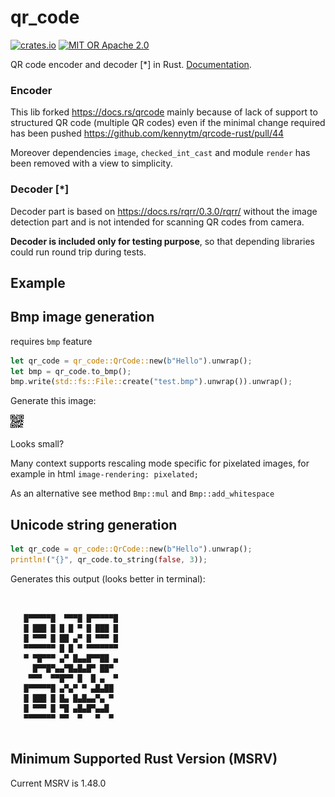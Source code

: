 qr_code
=======

[![crates.io](https://img.shields.io/crates/v/qr_code.svg)](https://crates.io/crates/qr_code)
[![MIT OR Apache 2.0](https://img.shields.io/badge/license-MIT%20%2f%20Apache%202.0-blue.svg)](./LICENSE-APACHE.txt)

QR code encoder and decoder [*] in Rust. [Documentation](https://docs.rs/qr_code).

### Encoder 

This lib forked https://docs.rs/qrcode mainly because of lack of support to structured QR code (multiple QR codes)
even if the minimal change required has been pushed https://github.com/kennytm/qrcode-rust/pull/44

Moreover dependencies `image`, `checked_int_cast` and module `render` has been removed with a view to simplicity.

### Decoder [*]

Decoder part is based on https://docs.rs/rqrr/0.3.0/rqrr/ without the image detection part and is not intended for scanning
QR codes from camera.

**Decoder is included only for testing purpose**, so that depending libraries could run round trip during tests.

Example
-------

## Bmp image  generation

requires `bmp` feature

```rust
let qr_code = qr_code::QrCode::new(b"Hello").unwrap();
let bmp = qr_code.to_bmp();
bmp.write(std::fs::File::create("test.bmp").unwrap()).unwrap();
```

Generate this image:

![test](https://raw.githubusercontent.com/RCasatta/qr_code/master/test_data/test.bmp)

Looks small?

Many context supports rescaling mode specific for pixelated images, for example in html `image-rendering: pixelated;`

As an alternative see method `Bmp::mul` and `Bmp::add_whitespace`

## Unicode string generation

```rust
let qr_code = qr_code::QrCode::new(b"Hello").unwrap();
println!("{}", qr_code.to_string(false, 3));
```

Generates this output (looks better in terminal):

```text
                           
                           
   █▀▀▀▀▀█  ▀▀▀█ █▀▀▀▀▀█   
   █ ███ █ █ █ ▀ █ ███ █   
   █ ▀▀▀ █ ██ ▄▀ █ ▀▀▀ █   
   ▀▀▀▀▀▀▀ █ █ ▀ ▀▀▀▀▀▀▀   
   ▀ ▀█▀▀▀ ▄▀ █▄▄█▀▀██ ▄   
     █▀▀█▀▄▄▀█▄█▄█▀ ██▀    
    ▀▀▀  ▀▀█▀▀ █  █ ▄  ▀   
   █▀▀▀▀▀█ ▄▀▄▀ ▀ ▄█▄██    
   █ ███ █ █▄ █▄█▄▄▀▄ ▀    
   █ ▀▀▀ █ ▀█ ▄█▄█▀▄▄█     
   ▀▀▀▀▀▀▀ ▀▀  ▀   ▀  ▀    
                           
```

## Minimum Supported Rust Version (MSRV)

Current MSRV is 1.48.0